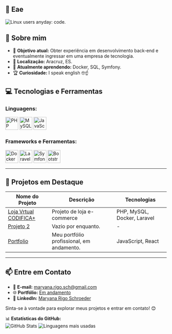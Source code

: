 ## 👋 Eae
![Linux users anyday: code.](https://media.tenor.com/JFVk98vql5gAAAAM/linux-trash.gif)


## 🚀 Sobre mim

- 🎯 **Objetivo atual:** Obter experiência em desenvolvimento back-end e eventualmente ingressar em uma empresa de tecnologia.
- 📍 **Localização:** Aracruz, ES.
- 🌱 **Atualmente aprendendo:** Docker, SQL, Symfony.
- 🏆 **Curiosidade:** I speak english 🤓☝️


## 💻 Tecnologias e Ferramentas

### **Linguagens:**
<img src="https://cdn.jsdelivr.net/gh/devicons/devicon/icons/php/php-original.svg" alt="PHP" width="40" height="40"/> <img src="https://cdn.jsdelivr.net/gh/devicons/devicon/icons/mysql/mysql-original.svg" alt="MySQL" width="40" height="40"/> <img src="https://cdn.jsdelivr.net/gh/devicons/devicon/icons/javascript/javascript-original.svg" alt="JavaScript" width="40" height="40">


### **Frameworks e Ferramentas:**
<img src="https://cdn.jsdelivr.net/gh/devicons/devicon/icons/docker/docker-original.svg" alt="Docker" width="40" height="40"/> <img src="https://cdn.jsdelivr.net/gh/devicons/devicon/icons/laravel/laravel-original.svg" alt="Laravel" width="40" height="40"> <img src="https://cdn.jsdelivr.net/gh/devicons/devicon/icons/symfony/symfony-original.svg" alt="Symfony" width="40" height="40"> <img src="https://cdn.jsdelivr.net/gh/devicons/devicon/icons/bootstrap/bootstrap-original.svg" alt="Bootstrap" width="40" height="40">



---

## 📂 Projetos em Destaque

| Nome do Projeto | Descrição | Tecnologias |
|-----------------|-----------|-------------|
| [Loja Vrtual CODIFICA+](https://github.com/PifferRps/LojaVirtual-Codifica2024) | Projeto de loja e-commerce | PHP, MySQL, Docker, Laravel |
| [Projeto 2]() | Vazio por enquanto. | - |
| [Portfolio](https://github.com/mary-rsch/portfolio) | Meu portfólio profissional, em andamento. | JavaScript, React |

---

## 📫 Entre em Contato

- 💌 **E-mail:** [maryana.rigo.sch@gmail.com](mailto:maryana.rigo.sch@gmail.com)  
- 🌐 **Portfólio:** [Em andamento](https://github.com/mary-rsch/portfolio)  
- 💼 **LinkedIn:** [Maryana Rigo Schroeder](https://www.linkedin.com/in/maryana-rigo-schroeder-732384292/) 


Sinta-se à vontade para explorar meus projetos e entrar em contato! 😊


📊 **Estatísticas do GitHub:**  
![GitHub Stats](https://github-readme-stats.vercel.app/api?username=mary-rsch&show_icons=true&theme=radical)  ![Linguagens mais usadas](https://github-readme-stats.vercel.app/api/top-langs/?username=mary-rsch&layout=compact&theme=radical)  
